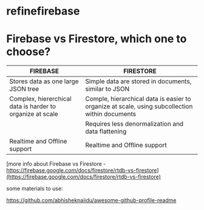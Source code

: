 # refinefirebase







# Firebase vs Firestore, which one to choose?

| FIREBASE | FIRESTORE |
| --- | --- |
| Stores data as one large JSON tree | Simple data are stored in documents, similar to JSON |
| Complex, hiererchical data is harder to organize at scale | Comple, hierarchical data is easier to organize at scale, using subcollection within documents |
|     | Requires less denormalization and data flattening | 
| Realtime and Offline support | Realtime and Offline support |
[more info about Firebase vs Firestore - https://firebase.google.com/docs/firestore/rtdb-vs-firestore](https://firebase.google.com/docs/firestore/rtdb-vs-firestore)




some materials to use:


https://github.com/abhisheknaiidu/awesome-github-profile-readme